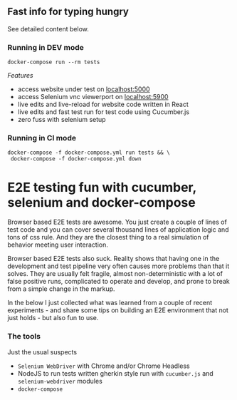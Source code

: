 
## Fast info for typing hungry
See detailed content below.

### Running in DEV mode
```
docker-compose run --rm tests
```

*Features*
- access website under test on [localhost:5000](http://localhost:5000/)
- access Selenium vnc viewerport on [localhost:5900](http://localhost:5900/)
- live edits and live-reload for website code written in React
- live edits and fast test run for test code using Cucumber.js
- zero fuss with selenium setup

### Running in CI mode
```
docker-compose -f docker-compose.yml run tests && \
 docker-compose -f docker-compose.yml down
```

# E2E testing fun with cucumber, selenium and docker-compose

Browser based E2E tests are awesome. You just create a couple of lines of test code and you can cover several thousand lines of application logic and tons of css rule. And they are the closest thing to a real simulation of behavior meeting user interaction.

Browser based E2E tests also suck. Reality shows that having one in the development and test pipeline very often causes more problems than that it solves. They are usually felt fragile, almost non-deterministic with a lot of false positive runs, complicated to operate and develop, and prone to break from a simple change in the markup.

In the below I just collected what was learned from a couple of recent experiments - and share some tips on building an E2E environment that not just holds - but also fun to use.

### The tools
Just the usual suspects
- `Selenium WebDriver` with Chrome and/or Chrome Headless
- NodeJS to run tests written gherkin style run with `cucumber.js` and `selenium-webdriver` modules
- `docker-compose`













